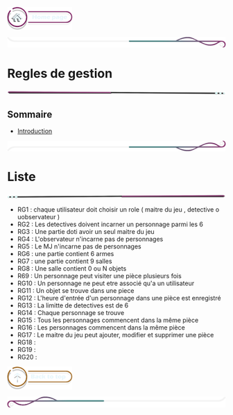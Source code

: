  <a href="../README.md">
  <img src="../assets/button/home_page.png" alt="Home page" style="width: 150px; height: auto;">
</a>

![border](../assets/line/border_deco_rt.png)

# Regles de gestion

![border](../assets/line/line-pink-point_l.png)

## Sommaire

- [Introduction](#introduction)

![border](../assets/line/border_deco_rb.png)

# Liste

![border](../assets/line/line-pink-point_r.png)

- RG1 : chaque utilisateur doit choisir un role ( maitre du jeu , detective o uobservateur )
- RG2 : Les detectives doivent incarner un personnage parmi les 6
- RG3 : Une partie doti avoir un seul maitre du jeu
- RG4 : L'observateur n'incarne pas de personnages
- RG5 : Le MJ n'incarne pas de personnages
- RG6 : une partie contient 6 armes
- RG7 : une partie contient 9 salles
- RG8 : Une salle contient 0 ou N objets
- R69 : Un personnage peut visiter une pièce plusieurs fois
- RG10 : Un personnage ne peut etre associé qu'a un utilisateur
- RG11 : Un objet se trouve dans une piece
- RG12 : L'heure d'entrée d'un personnage dans une pièce est enregistré
- RG13 : La limitte de detectives est de 6
- RG14 : Chaque personnage se trouve
- RG15 : Tous les personnages commencent dans la même pièce
- RG16 : Les personnages commencent dans la même pièce
- RG17 : Le maitre du jeu peut ajouter, modifier et supprimer une pièce
- RG18 :
- RG19 :
- RG20 :

<a href="#sommaire">
  <img src="../assets/button/back_to_top.png" alt="Back to top" style="width: 150px; height: auto;">
</a>

![border](../assets/line/border_deco_l.png)

